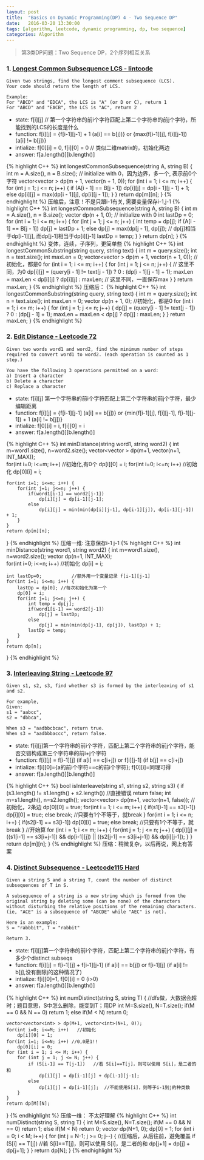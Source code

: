 ```yaml
---
layout: post
title:  "Basics on Dynamic Programming(DP) 4 - Two Sequence DP"
date:   2016-03-20 13:30:00
tags: [algorithm, leetcode, dynamic programming, dp, two sequence]
categories: Algorithm
---
```


> 第3类DP问题：Two Sequence DP，2个序列相互关系

### 1. [Longest Common Subsequence  LCS - lintcode](http://www.lintcode.com/en/problem/longest-common-subsequence/)
```
Given two strings, find the longest comment subsequence (LCS).
Your code should return the length of LCS.

Example:
For "ABCD" and "EDCA", the LCS is "A" (or D or C), return 1
For "ABCD" and "EACB", the LCS is "AC", return 2
```

* state: f[i][j]  // 第一个字符串的前i个字符匹配上第二个字符串的前j个字符，所能找到的LCS的长度是什么
* function: f[i][j] = {f[i-1][j-1] + 1 (a[i] == b[j])} or {max(f[i-1][j], f[i][j-1]) (a[i] != b[j])}
* intialize: f[0][i] = 0, f[i][0] = 0  // 类似二维matrix的，初始化两边
* answer: f[a.length()][b.length()]

{% highlight C++ %}
int longestCommonSubsequence(string A, string B) {
  int m = A.size(), n = B.size();
  // initialize with 0，因为边界，多一个, 表示前0个字符
  vector<vector<int> > dp(m + 1, vector<int>(n + 1, 0));
  for (int i = 1; i <= m; i++) {
    for (int j = 1; j <= n; j++) {
      if (A[i - 1] == B[j - 1])
        dp[i][j] = dp[i - 1][j - 1] + 1;
      else
        dp[i][j] = max(dp[i - 1][j], dp[i][j - 1]);
    }
  }
  return dp[m][n];
}
{% endhighlight %}
压缩后，注意！不是只跟i-1有关, 需要变量保存i-1,j-1
{% highlight C++ %}
int longestCommonSubsequence(string A, string B) {
  int m = A.size(), n = B.size();
  vector<int> dp(n + 1, 0);  // initialize with 0
  int lastDp = 0;
  for (int i = 1; i <= m; i++) {
    for (int j = 1; j <= n; j++) {
      int temp = dp[j];
      if (A[i - 1] == B[j - 1])
        dp[j] = lastDp + 1;
      else
        dp[j] = max(dp[j - 1], dp[j]);
      // dp[j]相当于dp[i-1][j], 而dp[j-1]相当于dp[i][j-1]
      lastDp = temp;
    }
  }
  return dp[n];
}
{% endhighlight %}
变体，连续，子序列，更简单些
{% highlight C++ %}
int longestCommonSubstring(string query, string text) {
  int m = query.size();
  int n = text.size();
  int maxLen = 0;
  vector<vector<int> > dp(m + 1, vector<int>(n + 1, 0));  //初始化，都是0
  for (int i = 1; i <= m; i++) {
    for (int j = 1; j <= n; j++) {
      // 这里不同，为0
      dp[i][j] = (query[i - 1] != text[j - 1]) ? 0 : (dp[i - 1][j - 1] + 1);
      maxLen = maxLen < dp[i][j] ? dp[i][j] : maxLen;  // 这里不同，一直保存max
    }
  }
  return maxLen;
}
{% endhighlight %}
压缩后：
{% highlight C++ %}
int longestCommonSubstring(string query, string text) {
  int m = query.size();
  int n = text.size();
  int maxLen = 0;
  vector<int> dp(n + 1, 0);  //初始化，都是0
  for (int i = 1; i <= m; i++) {
    for (int j = 1; j <= n; j++) {
      dp[j] = (query[i - 1] != text[j - 1]) ? 0 : (dp[j - 1] + 1);
      maxLen = maxLen < dp[j] ? dp[j] : maxLen;
    }
  }
  return maxLen;
}
{% endhighlight %}

### 2. [Edit Distance - Leetcode 72](https://leetcode.com/problems/edit-distance/)
```
Given two words word1 and word2, find the minimum number of steps required to convert word1 to word2. (each operation is counted as 1 step.)

You have the following 3 operations permitted on a word:
a) Insert a character
b) Delete a character
c) Replace a character
```

* state: f[i][j] 第一个字符串的前i个字符匹配上第二个字符串的前j个字符，最少编辑距离
* function: f[i][j] = {f[i-1][j-1] (a[i] == b[j])} or {min(f[i-1][j], f[i][j-1], f[i-1][j-1]) + 1 (a[i] != b[j])}
* intialize: f[0][i] = i, f[i][0] = i
* answer: f[a.length()][b.length()]

{% highlight C++ %}
int minDistance(string word1, string word2) {
    int m=word1.size(), n=word2.size();
    vector<vector<int> > dp(m+1, vector<int>(n+1, INT_MAX));    
    for(int i=0; i<=m; i++)     //初始化,有0个
        dp[i][0] = i;
    for(int i=0; i<=n; i++)     //初始化
        dp[0][i] = i;
         
    for(int i=1; i<=m; i++) {
        for(int j=1; j<=n; j++) {
            if(word1[i-1] == word2[j-1])
                dp[i][j] = dp[i-1][j-1];
            else
                dp[i][j] = min(min(dp[i][j-1], dp[i-1][j]), dp[i-1][j-1]) + 1;
        }
    }
    return dp[m][n];
}
{% endhighlight %}
压缩一维: 注意保存i-1 j-1
{% highlight C++ %}
int minDistance(string word1, string word2) {
    int m=word1.size(), n=word2.size();
    vector<int> dp(n+1, INT_MAX);    
    for(int i=0; i<=n; i++)     //初始化
        dp[i] = i;
     
    int lastDp=0;           //额外用一个变量记录 f[i-1][j-1]    
    for(int i=1; i<=m; i++) {
        lastDp = dp[0]; //每次初始化为第一个
        dp[0] = i;
        for(int j=1; j<=n; j++) {
            int temp = dp[j];
            if(word1[i-1] == word2[j-1])
                dp[j] = lastDp;
            else
                dp[j] = min(min(dp[j-1], dp[j]), lastDp) + 1;
            lastDp = temp;
        }
    }
    return dp[n];
}
{% endhighlight %}

### 3. [Interleaving String - Leetcode 97](https://leetcode.com/problems/interleaving-string/)
```
Given s1, s2, s3, find whether s3 is formed by the interleaving of s1 and s2.

For example,
Given:
s1 = "aabcc",
s2 = "dbbca",

When s3 = "aadbbcbcac", return true.
When s3 = "aadbbbaccc", return false.
```

* state: f[i][j]第一个字符串的前i个字符，匹配上第二个字符串的前j个字符，能否交错构成第三个字符串的前i+j个字符
* function: f[i][j] = f[i-1][j] (if a[i] == c[i+j]) or f[i][j-1] (if b[j] == c[i+j])
* intialize: f[i][0]={a的前i个字符==c的前i个字符}; f[0][i]=同理可得
* answer: f[a.length()][b.length()]

{% highlight C++ %}
bool isInterleave(string s1, string s2, string s3) {
    if (s3.length() != s1.length() + s2.length())   //直接错误
        return false;
    int m=s1.length(), n=s2.length();
    vector<vector<bool>> dp(m+1, vector<bool>(n+1, false));
    //初始化，2条边
    dp[0][0] = true;
    for(int i = 1; i <= m; i++) {
        if(s1[i-1] == s3[i-1])  dp[i][0] = true;
        else    break;  //只要有1个不等于，就break
    }
    for(int i = 1; i <= n; i++) {
        if(s2[i-1] == s3[i-1])  dp[0][i] = true;
        else    break;  //只要有1个不等于，就break
    }
    //开始算
    for (int i = 1; i <= m; i++) {
        for(int j = 1; j <= n; j++) {
            dp[i][j] = ((s1[i-1] == s3[i+j-1]) && dp[i-1][j])
                    || ((s2[j-1] == s3[i+j-1]) && dp[i][j-1]);
        }
    }
    return dp[m][n];
}
{% endhighlight %}
压缩：稍微复杂，以后再说，网上有答案

### 4. [Distinct Subsequence - Leetcode115 Hard](https://leetcode.com/problems/distinct-subsequences/)
```
Given a string S and a string T, count the number of distinct subsequences of T in S.

A subsequence of a string is a new string which is formed from the original string by deleting some (can be none) of the characters without disturbing the relative positions of the remaining characters. (ie, "ACE" is a subsequence of "ABCDE" while "AEC" is not).

Here is an example:
S = "rabbbit", T = "rabbit"

Return 3.
```

* state: f[i][j]第一个字符串的前i个字符，匹配上第二个字符串的前j个字符，有多少个distinct subseqs
* function: f[i][j] = f[i-1][j] + f[i-1][j-1] (if a[i] == b[j]) or f[i-1][j] (if a[i] != b[j],没有删除j的这种情况了)
* intialize: f[i][0]=1, f[0][i] = 0 (i>0)
* answer: f[a.length()][b.length()]

{% highlight C++ %}
int numDistinct(string S, string T) {
    //dfs做，大数据会超时；题目意思，S中怎么删除，能变到T；用DP
    int M=S.size(), N=T.size();
    if(M == 0 && N == 0)    return 1;
    else if(M < N)  return 0;
     
    vector<vector<int> > dp(M+1, vector<int>(N+1, 0));
    for(int i=0; i<=M; i++)   //初始化
        dp[i][0] = 1;
    for(int i=1; i<=N; i++) //0,0是1!!
        dp[0][i] = 0;
    for (int i = 1; i <= M; i++) {
        for (int j = 1; j <= N; j++) {
            if (S[i-1] == T[j-1])   //若 S[i]==T[j]，则可以使用 S[i]，是二者的和
                dp[i][j] = dp[i-1][j] + dp[i-1][j-1];
            else
                dp[i][j] = dp[i-1][j];  //不能使用S[i]，则等于i-1到j的种类数
        }
    }
    return dp[M][N];
}
{% endhighlight %}
压缩一维： 不太好理解
{% highlight C++ %}
int numDistinct(string S, string T) {
    int M=S.size(), N=T.size();
    if(M == 0 && N == 0)    return 1;
    else if(M < N)  return 0;
    vector<int> dp(N+1, 0);
    dp[0] = 1;
    for (int i = 0; i < M; i++) {
        for (int j = N-1; j >= 0; j--) {    //压缩后，从后往前，避免覆盖
            if (S[i] == T[j])   //若 S[i]==T[j]，则可以使用 S[i]，是二者的和
                dp[j+1] = dp[j] + dp[j+1];
        }
    }
    return dp[N];
}
{% endhighlight %}
